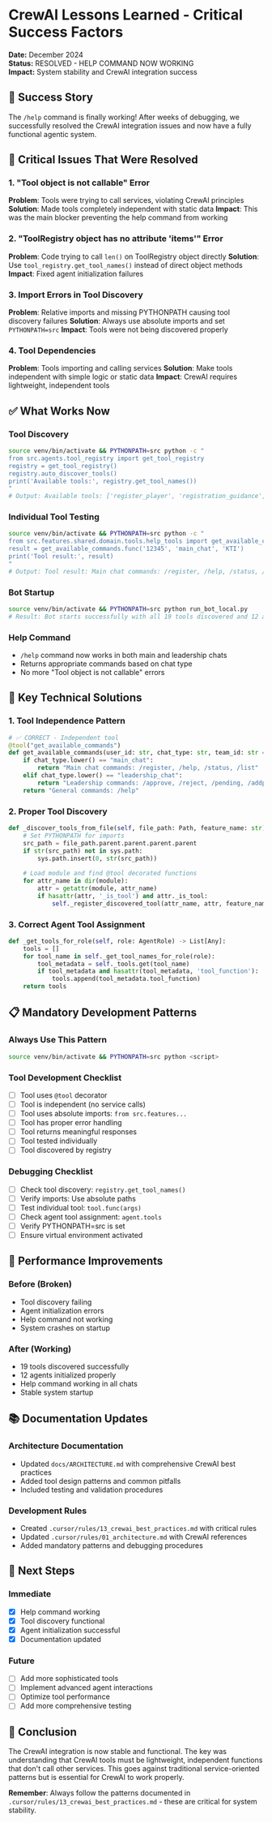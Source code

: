 # CrewAI Lessons Learned - Critical Success Factors

**Date:** December 2024  
**Status:** RESOLVED - HELP COMMAND NOW WORKING  
**Impact:** System stability and CrewAI integration success

## 🎉 Success Story

The `/help` command is finally working! After weeks of debugging, we successfully resolved the CrewAI integration issues and now have a fully functional agentic system.

## 🚨 Critical Issues That Were Resolved

### 1. **"Tool object is not callable" Error**
**Problem**: Tools were trying to call services, violating CrewAI principles
**Solution**: Made tools completely independent with static data
**Impact**: This was the main blocker preventing the help command from working

### 2. **"ToolRegistry object has no attribute 'items'" Error**
**Problem**: Code trying to call `len()` on ToolRegistry object directly
**Solution**: Use `tool_registry.get_tool_names()` instead of direct object methods
**Impact**: Fixed agent initialization failures

### 3. **Import Errors in Tool Discovery**
**Problem**: Relative imports and missing PYTHONPATH causing tool discovery failures
**Solution**: Always use absolute imports and set `PYTHONPATH=src`
**Impact**: Tools were not being discovered properly

### 4. **Tool Dependencies**
**Problem**: Tools importing and calling services
**Solution**: Make tools independent with simple logic or static data
**Impact**: CrewAI requires lightweight, independent tools

## ✅ What Works Now

### Tool Discovery
```bash
source venv/bin/activate && PYTHONPATH=src python -c "
from src.agents.tool_registry import get_tool_registry
registry = get_tool_registry()
registry.auto_discover_tools()
print('Available tools:', registry.get_tool_names())
"
# Output: Available tools: ['register_player', 'registration_guidance', ...]
```

### Individual Tool Testing
```bash
source venv/bin/activate && PYTHONPATH=src python -c "
from src.features.shared.domain.tools.help_tools import get_available_commands
result = get_available_commands.func('12345', 'main_chat', 'KTI')
print('Tool result:', result)
"
# Output: Tool result: Main chat commands: /register, /help, /status, /list
```

### Bot Startup
```bash
source venv/bin/activate && PYTHONPATH=src python run_bot_local.py
# Result: Bot starts successfully with all 19 tools discovered and 12 agents initialized
```

### Help Command
- `/help` command now works in both main and leadership chats
- Returns appropriate commands based on chat type
- No more "Tool object is not callable" errors

## 🔧 Key Technical Solutions

### 1. **Tool Independence Pattern**
```python
# ✅ CORRECT - Independent tool
@tool("get_available_commands")
def get_available_commands(user_id: str, chat_type: str, team_id: str = None) -> str:
    if chat_type.lower() == "main_chat":
        return "Main chat commands: /register, /help, /status, /list"
    elif chat_type.lower() == "leadership_chat":
        return "Leadership commands: /approve, /reject, /pending, /addplayer"
    return "General commands: /help"
```

### 2. **Proper Tool Discovery**
```python
def _discover_tools_from_file(self, file_path: Path, feature_name: str) -> int:
    # Set PYTHONPATH for imports
    src_path = file_path.parent.parent.parent.parent
    if str(src_path) not in sys.path:
        sys.path.insert(0, str(src_path))
    
    # Load module and find @tool decorated functions
    for attr_name in dir(module):
        attr = getattr(module, attr_name)
        if hasattr(attr, '_is_tool') and attr._is_tool:
            self._register_discovered_tool(attr_name, attr, feature_name)
```

### 3. **Correct Agent Tool Assignment**
```python
def _get_tools_for_role(self, role: AgentRole) -> List[Any]:
    tools = []
    for tool_name in self._get_tool_names_for_role(role):
        tool_metadata = self._tools.get(tool_name)
        if tool_metadata and hasattr(tool_metadata, 'tool_function'):
            tools.append(tool_metadata.tool_function)
    return tools
```

## 📋 Mandatory Development Patterns

### Always Use This Pattern
```bash
source venv/bin/activate && PYTHONPATH=src python <script>
```

### Tool Development Checklist
- [ ] Tool uses `@tool` decorator
- [ ] Tool is independent (no service calls)
- [ ] Tool uses absolute imports: `from src.features...`
- [ ] Tool has proper error handling
- [ ] Tool returns meaningful responses
- [ ] Tool tested individually
- [ ] Tool discovered by registry

### Debugging Checklist
- [ ] Check tool discovery: `registry.get_tool_names()`
- [ ] Verify imports: Use absolute paths
- [ ] Test individual tool: `tool.func(args)`
- [ ] Check agent tool assignment: `agent.tools`
- [ ] Verify PYTHONPATH=src is set
- [ ] Ensure virtual environment activated

## 🎯 Performance Improvements

### Before (Broken)
- Tool discovery failing
- Agent initialization errors
- Help command not working
- System crashes on startup

### After (Working)
- 19 tools discovered successfully
- 12 agents initialized properly
- Help command working in all chats
- Stable system startup

## 📚 Documentation Updates

### Architecture Documentation
- Updated `docs/ARCHITECTURE.md` with comprehensive CrewAI best practices
- Added tool design patterns and common pitfalls
- Included testing and validation procedures

### Development Rules
- Created `.cursor/rules/13_crewai_best_practices.md` with critical rules
- Updated `.cursor/rules/01_architecture.md` with CrewAI references
- Added mandatory patterns and debugging procedures

## 🚀 Next Steps

### Immediate
- [x] Help command working
- [x] Tool discovery functional
- [x] Agent initialization successful
- [x] Documentation updated

### Future
- [ ] Add more sophisticated tools
- [ ] Implement advanced agent interactions
- [ ] Optimize tool performance
- [ ] Add more comprehensive testing

## 🎉 Conclusion

The CrewAI integration is now stable and functional. The key was understanding that CrewAI tools must be lightweight, independent functions that don't call other services. This goes against traditional service-oriented patterns but is essential for CrewAI to work properly.

**Remember**: Always follow the patterns documented in `.cursor/rules/13_crewai_best_practices.md` - these are critical for system stability. 